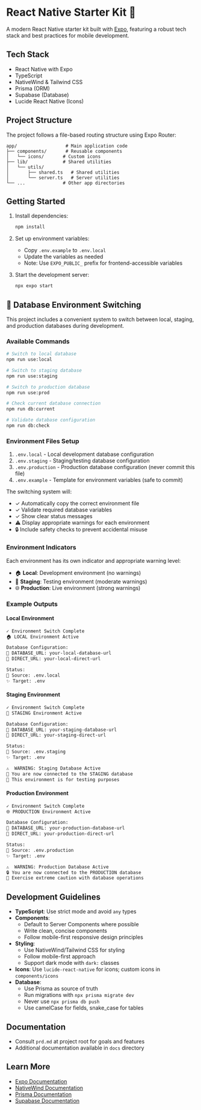 # React Native Starter Kit 🚀

A modern React Native starter kit built with [Expo](https://expo.dev), featuring a robust tech stack and best practices for mobile development.

## Tech Stack

- React Native with Expo
- TypeScript
- NativeWind & Tailwind CSS
- Prisma (ORM)
- Supabase (Database)
- Lucide React Native (Icons)

## Project Structure

The project follows a file-based routing structure using Expo Router:

```
app/                  # Main application code
├── components/       # Reusable components
│   └── icons/       # Custom icons
├── lib/             # Shared utilities
│   └── utils/
│       ├── shared.ts   # Shared utilities
│       └── server.ts   # Server utilities
└── ...              # Other app directories
```

## Getting Started

1. Install dependencies:

   ```bash
   npm install
   ```

2. Set up environment variables:

   - Copy `.env.example` to `.env.local`
   - Update the variables as needed
   - Note: Use `EXPO_PUBLIC_` prefix for frontend-accessible variables

3. Start the development server:
   ```bash
   npx expo start
   ```

## 🔄 Database Environment Switching

This project includes a convenient system to switch between local, staging, and production databases during development.

### Available Commands

```bash
# Switch to local database
npm run use:local

# Switch to staging database
npm run use:staging

# Switch to production database
npm run use:prod

# Check current database connection
npm run db:current

# Validate database configuration
npm run db:check
```

### Environment Files Setup

1. `.env.local` - Local development database configuration
2. `.env.staging` - Staging/testing database configuration
3. `.env.production` - Production database configuration (never commit this file)
4. `.env.example` - Template for environment variables (safe to commit)

The switching system will:

- ✓ Automatically copy the correct environment file
- ✓ Validate required database variables
- ✓ Show clear status messages
- ⚠️ Display appropriate warnings for each environment
- 🔒 Include safety checks to prevent accidental misuse

### Environment Indicators

Each environment has its own indicator and appropriate warning level:

- 🏠 **Local**: Development environment (no warnings)
- 🚧 **Staging**: Testing environment (moderate warnings)
- 🌐 **Production**: Live environment (strong warnings)

### Example Outputs

#### Local Environment

```bash
✓ Environment Switch Complete
🏠 LOCAL Environment Active

Database Configuration:
📡 DATABASE_URL: your-local-database-url
🔌 DIRECT_URL: your-local-direct-url

Status:
📂 Source: .env.local
✨ Target: .env
```

#### Staging Environment

```bash
✓ Environment Switch Complete
🚧 STAGING Environment Active

Database Configuration:
📡 DATABASE_URL: your-staging-database-url
🔌 DIRECT_URL: your-staging-direct-url

Status:
📂 Source: .env.staging
✨ Target: .env

⚠️  WARNING: Staging Database Active
🔨 You are now connected to the STAGING database
📢 This environment is for testing purposes
```

#### Production Environment

```bash
✓ Environment Switch Complete
🌐 PRODUCTION Environment Active

Database Configuration:
📡 DATABASE_URL: your-production-database-url
🔌 DIRECT_URL: your-production-direct-url

Status:
📂 Source: .env.production
✨ Target: .env

⚠️  WARNING: Production Database Active
🔒 You are now connected to the PRODUCTION database
📢 Exercise extreme caution with database operations
```

## Development Guidelines

- **TypeScript**: Use strict mode and avoid `any` types
- **Components**:
  - Default to Server Components where possible
  - Write clean, concise components
  - Follow mobile-first responsive design principles
- **Styling**:
  - Use NativeWind/Tailwind CSS for styling
  - Follow mobile-first approach
  - Support dark mode with `dark:` classes
- **Icons**: Use `lucide-react-native` for icons; custom icons in `components/icons`
- **Database**:
  - Use Prisma as source of truth
  - Run migrations with `npx prisma migrate dev`
  - Never use `npx prisma db push`
  - Use camelCase for fields, snake_case for tables

## Documentation

- Consult `prd.md` at project root for goals and features
- Additional documentation available in `docs` directory

## Learn More

- [Expo Documentation](https://docs.expo.dev/)
- [NativeWind Documentation](https://www.nativewind.dev/)
- [Prisma Documentation](https://www.prisma.io/docs)
- [Supabase Documentation](https://supabase.io/docs)
